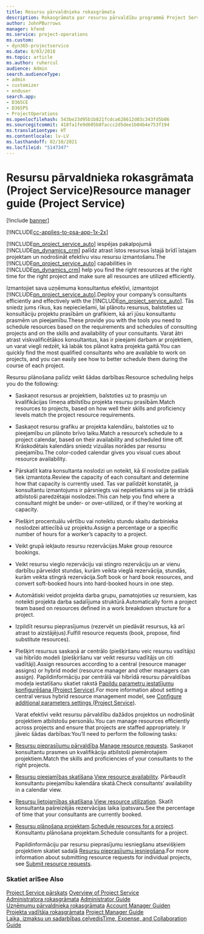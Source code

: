 ```yaml
---
title: Resursu pārvaldnieka rokasgrāmata
description: Rokasgrāmata par resursu pārvaldību programmā Project Service
author: JohnPBurrows
manager: kfend
ms.service: project-operations
ms.custom:
- dyn365-projectservice
ms.date: 8/03/2018
ms.topic: article
ms.author: ruhercul
audience: Admin
search.audienceType:
- admin
- customizer
- enduser
search.app:
- D365CE
- D365PS
- ProjectOperations
ms.openlocfilehash: 543be23d95b1b821fcdca628612d03c343fd5b06
ms.sourcegitcommit: 418fa1fe9d605b8faccc2d5dee1b04b4e753f194
ms.translationtype: HT
ms.contentlocale: lv-LV
ms.lasthandoff: 02/10/2021
ms.locfileid: "5147347"
---
```

# <a name="resource-manager-guide-project-service"></a><span data-ttu-id="0a71d-103">Resursu pārvaldnieka rokasgrāmata (Project Service)</span><span class="sxs-lookup"><span data-stu-id="0a71d-103">Resource manager guide (Project Service)</span></span>

[!include [banner](../includes/psa-now-project-operations.md)]

[!INCLUDE[cc-applies-to-psa-app-1x-2x](../includes/cc-applies-to-psa-app-1x-2x.md)]

<span data-ttu-id="0a71d-104">[!INCLUDE[pn_project_service_auto](../includes/pn-project-service-auto.md)] iespējas pakalpojumā [!INCLUDE[pn_dynamics_crm](../includes/pn-dynamics-crm.md)] palīdz atrast īstos resursus īstajā brīdī īstajam projektam un nodrošināt efektīvu visu resursu izmantošanu.</span><span class="sxs-lookup"><span data-stu-id="0a71d-104">The [!INCLUDE[pn_project_service_auto](../includes/pn-project-service-auto.md)] capabilities in [!INCLUDE[pn_dynamics_crm](../includes/pn-dynamics-crm.md)] help you find the right resources at the right time for the right project and make sure all resources are utilized efficiently.</span></span>  
  
 <span data-ttu-id="0a71d-105">Izmantojiet sava uzņēmuma konsultantus efektīvi, izmantojot [!INCLUDE[pn_project_service_auto](../includes/pn-project-service-auto.md)].</span><span class="sxs-lookup"><span data-stu-id="0a71d-105">Deploy your company’s consultants efficiently and effectively with the [!INCLUDE[pn_project_service_auto](../includes/pn-project-service-auto.md)].</span></span> <span data-ttu-id="0a71d-106">Tās sniedz jums rīkus, kas nepieciešami, lai plānotu resursus, balstoties uz konsultāciju projektu prasībām un grafikiem, kā arī jūsu konsultantu prasmēm un pieejamību.</span><span class="sxs-lookup"><span data-stu-id="0a71d-106">These provide you with the tools you need to schedule resources based on the requirements and schedules of consulting projects and on the skills and availability of your consultants.</span></span> <span data-ttu-id="0a71d-107">Varat ātri atrast viskvalificētākos konsultantus, kas ir pieejami darbam ar projektiem, un varat viegli redzēt, kā labāk tos plānot katra projekta gaitā.</span><span class="sxs-lookup"><span data-stu-id="0a71d-107">You can quickly find the most qualified consultants who are available to work on projects, and you can easily see how to better schedule them during the course of each project.</span></span>  
  
 <span data-ttu-id="0a71d-108">Resursu plānošana palīdz veikt šādas darbības:</span><span class="sxs-lookup"><span data-stu-id="0a71d-108">Resource scheduling helps you do the following:</span></span>  
  
- <span data-ttu-id="0a71d-109">Saskaņot resursus ar projektiem, balstoties uz to prasmju un kvalifikācijas līmeņa atbilstību projekta resursu prasībām.</span><span class="sxs-lookup"><span data-stu-id="0a71d-109">Match resources to projects, based on how well their skills and proficiency levels match the project resource requirements.</span></span>  
  
- <span data-ttu-id="0a71d-110">Saskaņot resursu grafiku ar projekta kalendāru, balstoties uz to pieejamību un plānoto brīvo laiku.</span><span class="sxs-lookup"><span data-stu-id="0a71d-110">Match a resource’s schedule to a project calendar, based on their availability and scheduled time off.</span></span> <span data-ttu-id="0a71d-111">Krāskodētais kalendārs sniedz vizuālas norādes par resursu pieejamību.</span><span class="sxs-lookup"><span data-stu-id="0a71d-111">The color-coded calendar gives you visual cues about resource availability.</span></span>  
  
- <span data-ttu-id="0a71d-112">Pārskatīt katra konsultanta noslodzi un noteikt, kā šī noslodze pašlaik tiek izmantota.</span><span class="sxs-lookup"><span data-stu-id="0a71d-112">Review the capacity of each consultant and determine how that capacity is currently used.</span></span> <span data-ttu-id="0a71d-113">Tas var palīdzēt konstatēt, ja konsultantu izmantojums ir pārsniegts vai nepietiekams vai ja tie strādā atbilstoši paredzētajai noslodzei.</span><span class="sxs-lookup"><span data-stu-id="0a71d-113">This can help you find where a consultant might be under- or over-utilized, or if they’re working at capacity.</span></span>  
  
- <span data-ttu-id="0a71d-114">Piešķirt procentuālu vērtību vai noteiktu stundu skaitu darbinieka noslodzei attiecībā uz projektu.</span><span class="sxs-lookup"><span data-stu-id="0a71d-114">Assign a percentage or a specific number of hours for a worker’s capacity to a project.</span></span>  
  
- <span data-ttu-id="0a71d-115">Veikt grupā iekļauto resursu rezervācijas.</span><span class="sxs-lookup"><span data-stu-id="0a71d-115">Make group resource bookings.</span></span>  
  
- <span data-ttu-id="0a71d-116">Veikt resursu vieglo rezervāciju vai stingro rezervāciju un ar vienu darbību pārveidot stundas, kurām veikta vieglā rezervācija, stundās, kurām veikta stingrā rezervācija.</span><span class="sxs-lookup"><span data-stu-id="0a71d-116">Soft book or hard book resources, and convert soft-booked hours into hard-booked hours in one step.</span></span>  
  
- <span data-ttu-id="0a71d-117">Automātiski veidot projekta darba grupu, pamatojoties uz resursiem, kas noteikti projekta darba sadalījuma struktūrā.</span><span class="sxs-lookup"><span data-stu-id="0a71d-117">Automatically form a project team based on resources defined in a work breakdown structure for a project.</span></span>  
  
- <span data-ttu-id="0a71d-118">Izpildīt resursu pieprasījumus (rezervēt un piedāvāt resursus, kā arī atrast to aizstājējus).</span><span class="sxs-lookup"><span data-stu-id="0a71d-118">Fulfill resource requests (book, propose, find substitute resources).</span></span>  
  
- <span data-ttu-id="0a71d-119">Piešķirt resursus saskaņā ar centrālo (piešķiršanu veic resursu vadītājs) vai hibrīdo modeli (piešķiršanu var veikt resursu vadītājs un citi vadītāji).</span><span class="sxs-lookup"><span data-stu-id="0a71d-119">Assign resources according to a central (resource manager assigns) or hybrid model (resource manager and other managers can assign).</span></span> <span data-ttu-id="0a71d-120">Papildinformāciju par centrālā vai hibrīdā resursu pārvaldības modeļa iestatīšanu skatiet rakstā [Papildu parametru iestatījumu konfigurēšana (Project Service)](../psa/configure-additional-parameters-settings.md).</span><span class="sxs-lookup"><span data-stu-id="0a71d-120">For more information about setting a central versus hybrid resource management model, see [Configure additional parameters settings (Project Service)](../psa/configure-additional-parameters-settings.md).</span></span>  
  
  <span data-ttu-id="0a71d-121">Varat efektīvi veikt resursu pārvaldību dažādos projektos un nodrošināt projektiem atbilstošu personālu.</span><span class="sxs-lookup"><span data-stu-id="0a71d-121">You can manage resources efficiently across projects and ensure that projects are staffed appropriately.</span></span> <span data-ttu-id="0a71d-122">Ir jāveic šādas darbības:</span><span class="sxs-lookup"><span data-stu-id="0a71d-122">You’ll need to perform the following tasks:</span></span>  
  
- <span data-ttu-id="0a71d-123">[Resursu pieprasījumu pārvaldība](../psa/manage-resource-requests.md).</span><span class="sxs-lookup"><span data-stu-id="0a71d-123">[Manage resource requests](../psa/manage-resource-requests.md).</span></span> <span data-ttu-id="0a71d-124">Saskaņot konsultantu prasmes un kvalifikāciju atbilstoši piemērotajiem projektiem.</span><span class="sxs-lookup"><span data-stu-id="0a71d-124">Match the skills and proficiencies of your consultants to the right projects.</span></span>  
  
- <span data-ttu-id="0a71d-125">[Resursu pieejamības skatīšana](../psa/view-resource-availability.md).</span><span class="sxs-lookup"><span data-stu-id="0a71d-125">[View resource availability](../psa/view-resource-availability.md).</span></span> <span data-ttu-id="0a71d-126">Pārbaudīt konsultantu pieejamību kalendāra skatā.</span><span class="sxs-lookup"><span data-stu-id="0a71d-126">Check consultants’ availability in a calendar view.</span></span>  
  
- <span data-ttu-id="0a71d-127">[Resursu lietojamības skatīšana](../psa/view-resource-utilization.md).</span><span class="sxs-lookup"><span data-stu-id="0a71d-127">[View resource utilization](../psa/view-resource-utilization.md).</span></span> <span data-ttu-id="0a71d-128">Skatīt konsultanta pašreizējās rezervācijas laika īpatsvaru.</span><span class="sxs-lookup"><span data-stu-id="0a71d-128">See the percentage of time that your consultants are currently booked.</span></span>  
  
- <span data-ttu-id="0a71d-129">[Resursu plānošana projektam](../psa/schedule-resources-project.md).</span><span class="sxs-lookup"><span data-stu-id="0a71d-129">[Schedule resources for a project](../psa/schedule-resources-project.md).</span></span> <span data-ttu-id="0a71d-130">Konsultantu plānošana projektam.</span><span class="sxs-lookup"><span data-stu-id="0a71d-130">Schedule consultants for a project.</span></span>  
  
  <span data-ttu-id="0a71d-131">Papildinformāciju par resursu pieprasījumu iesniegšanu atsevišķiem projektiem skatiet sadaļā [Resursu pieprasījumu iesniegšana](../psa/submit-resource-requests.md).</span><span class="sxs-lookup"><span data-stu-id="0a71d-131">For more information about submitting resource requests for individual projects, see [Submit resource requests](../psa/submit-resource-requests.md).</span></span>  
  
### <a name="see-also"></a><span data-ttu-id="0a71d-132">Skatiet arī</span><span class="sxs-lookup"><span data-stu-id="0a71d-132">See Also</span></span>  
 <span data-ttu-id="0a71d-133">[Project Service pārskats](../psa/overview.md) </span><span class="sxs-lookup"><span data-stu-id="0a71d-133">[Overview of Project Service](../psa/overview.md) </span></span>  
 <span data-ttu-id="0a71d-134">[Administratora rokasgrāmata](../psa/admin-guide.md) </span><span class="sxs-lookup"><span data-stu-id="0a71d-134">[Administrator Guide](../psa/admin-guide.md) </span></span>  
 <span data-ttu-id="0a71d-135">[Uzņēmumu pārvaldnieka rokasgrāmata](../psa/account-manager-guide.md) </span><span class="sxs-lookup"><span data-stu-id="0a71d-135">[Account Manager Guiden](../psa/account-manager-guide.md) </span></span>  
 <span data-ttu-id="0a71d-136">[Projekta vadītāja rokasgrāmata](../psa/project-manager-guide.md) </span><span class="sxs-lookup"><span data-stu-id="0a71d-136">[Project Manager Guide](../psa/project-manager-guide.md) </span></span>  
 [<span data-ttu-id="0a71d-137">Laika, izmaksu un sadarbības ceļvedis</span><span class="sxs-lookup"><span data-stu-id="0a71d-137">Time, Expense, and Collaboration Guide</span></span>](../psa/time-expense-collaboration-guide.md)

